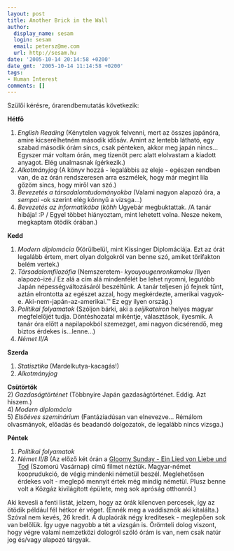 ```yaml
---
layout: post
title: Another Brick in the Wall
author:
  display_name: sesam
  login: sesam
  email: petersz@me.com
  url: http://sesam.hu
date: '2005-10-14 20:14:58 +0200'
date_gmt: '2005-10-14 11:14:58 +0200'
tags:
- Human Interest
comments: []
---
```


Szülői kérésre, órarendbemutatás következik:

**Hétfő**  
1) _English Reading_ (Kénytelen vagyok felvenni, mert az összes japánóra, amire kicserélhetném második idősáv. Amint az lentebb látható, egy szabad második órám sincs, csak pénteken, akkor meg japán nincs... Egyszer már voltam órán, meg tizenöt perc alatt elolvastam a kiadott anyagot. Elég unalmasnak ígérkezik.)  
2) _Alkotmányjog_ (A könyv hozzá - legalábbis az eleje - egészen rendben van, de az órán rendszeresen arra eszmélek, hogy már megint lila gőzöm sincs, hogy miről van szó.)  
3) _Bevezetés a társadalomtudományokba_ (Valami nagyon alapozó óra, a _sempai_ -ok szerint elég könnyű a vizsga...)  
5) _Bevezetés az informatikába_ (*köhh* Ugyebár megbuktattak. /A tanár hibája! :P / Egyel többet hiányoztam, mint lehetett volna. Nesze nekem, megkaptam ötödik órában.)

**Kedd**  
1) _Modern diplomácia_ (Körülbelül, mint Kissinger Diplomáciája. Ezt az órát legalább értem, mert olyan dolgokról van benne szó, amiket törifakton belém vertek.)  
2) _Társadalomfilozófia_ (Nemszeretem- _kyouyougenronkamoku_ /Ilyen alapozó-izé./ Ez alá a cím alá mindenfélét be lehet nyomni, legutóbb Japán népességváltozásáról beszéltünk. A tanár teljesen jó fejnek tűnt, aztán elrontotta az egészet azzal, hogy megkérdezte, amerikai vagyok-e. Aki-nem-japán-az-amerikai.™ Ez egy ilyen ország.)  
3) _Politikai folyamatok_ (Szóljon bárki, aki a _seijikateiron_ helyes magyar megfelelőjét tudja. Döntéshozatal mikéntje, választások, ilyesmik. A tanár óra előtt a napilapokból szemezget, ami nagyon dicsérendő, meg biztos érdekes is...lenne...)  
4) _Német II/A_

**Szerda**  
1) _Statisztika_ (Mardelkutya-kacagás!)  
2) _Alkotmányjog_

**Csütörtök**  
2) _Gazdaságtörténet_ (Többnyire Japán gazdaságtörténet. Eddig. Azt hiszem.)  
4) _Modern diplomácia_  
5) _Elsőéves szeminárium_ (Fantáziadúsan van elnevezve... Rémálom olvasmányok, előadás és beadandó dolgozatok, de legalább nincs vizsga.)

**Péntek**  
1) _Politikai folyamatok_  
3) _Német II/B_ (Az előző két órán a [Gloomy Sunday - Ein Lied von Liebe und Tod](http://www.imdb.com/title/tt0155722) (Szomorú Vasárnap) című filmet néztük. Magyar-német kooprudukció, de végig mindenki németül beszél. Meglehetősen érdekes volt - meglepő mennyit értek még mindig németül. Plusz benne volt a Közgáz kivilágított épülete, meg sok apróság otthonról.)

Aki kevesli a fenti listát, jelzem, hogy az órák kilencven percesek, így az ötödik például fél hétkor ér véget. (Ennék meg a vaddisznók aki kitalálta.) Szóval nem kevés, 26 kredit. A duplaórák négy kreditesek - meglepően sok van belőlük. Így ugye nagyobb a tét a vizsgán is. Örömteli dolog viszont, hogy végre valami nemzetközi dologról szóló órám is van, nem csak natúr jog és/vagy alapozó tárgyak.
